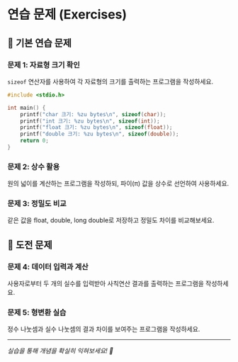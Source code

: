 # 연습 문제 (Exercises)

## 📝 기본 연습 문제

### 문제 1: 자료형 크기 확인
`sizeof` 연산자를 사용하여 각 자료형의 크기를 출력하는 프로그램을 작성하세요.

```c
#include <stdio.h>

int main() {
    printf("char 크기: %zu bytes\n", sizeof(char));
    printf("int 크기: %zu bytes\n", sizeof(int));
    printf("float 크기: %zu bytes\n", sizeof(float));
    printf("double 크기: %zu bytes\n", sizeof(double));
    return 0;
}
```

### 문제 2: 상수 활용
원의 넓이를 계산하는 프로그램을 작성하되, 파이(π) 값을 상수로 선언하여 사용하세요.

### 문제 3: 정밀도 비교
같은 값을 float, double, long double로 저장하고 정밀도 차이를 비교해보세요.

## 🎯 도전 문제

### 문제 4: 데이터 입력과 계산
사용자로부터 두 개의 실수를 입력받아 사칙연산 결과를 출력하는 프로그램을 작성하세요.

### 문제 5: 형변환 실습
정수 나눗셈과 실수 나눗셈의 결과 차이를 보여주는 프로그램을 작성하세요.

---
*실습을 통해 개념을 확실히 익혀보세요! 💪*